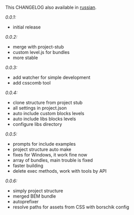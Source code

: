 This CHANGELOG also available in [russian](https://github.com/verybigman/generator-bem/blob/master/CHANGELOG.ru.md).

*0.0.1:*
- initial release

*0.0.2:*
- merge with project-stub
- custom level.js for bundles
- more stable

*0.0.3:*
- add watcher for simple development
- add csscomb tool

*0.0.4:*
- clone structure from project stub
- all settings in project.json
- auto include custom blocks levels
- auto include libs blocks levels
- configure libs directory

*0.0.5:*
- prompts for include examples
- project structure auto make
- fixes for Windows, it work fine now
- array of bundles, main trouble is fixed
- faster building
- delete exec methods, work with tools by API

*0.0.6:*
- simply project structure
- merged BEM bundle
- autoprefixer
- resolve paths for assets from CSS with borschik config

